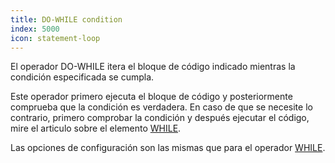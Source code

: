 ```yaml
---
title: DO-WHILE condition
index: 5000
icon: statement-loop
---
```


El operador DO-WHILE itera el bloque de código indicado mientras la condición especificada se cumpla.

Este operador primero ejecuta el bloque de código y posteriormente comprueba que la condición es verdadera. En caso de
que se necesite lo contrario, primero comprobar la condición y después ejecutar el código, mire el articulo sobre el
elemento [WHILE](/rules/palette/control/while).

Las opciones de configuración son las mismas que para el operador [WHILE](/rules/palette/control/while).
